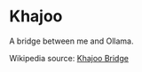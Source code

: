 # Khajoo  
A bridge between me and Ollama.  

Wikipedia source: [Khajoo Bridge](https://en.wikipedia.org/wiki/Khaju_Bridge)  



